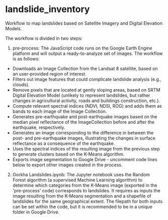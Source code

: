 # landslide_inventory
Workflow to map landslides based on Satellite Imagery and Digital Elevation Models.


The workflow is divided in two steps:

1. pre-process: The JavaScript code runs on the Google Earth Engine platform and will output a ready-to-analyze set of images. The workflow is as follows:
- Downloads an Image Collection from the Landsat 8 satellite, based on an user-provided region of interest.
- Filters out image features that could complicate landslide analysis (e.g., clouds).
- Remove pixels that are located at gently sloping areas, based on SRTM Digital Elevation Model (unlikely to represent landslides, but rather changes in agricultural activity, roads and buildings construction, etc.).
- Compute relevant spectral indices (NDVI, NDSI, ROG) and adds them as bands to each image of the Image Collection.
- Generates pre-earthquake and post-earthquake images based on the median pixel reflectance of the ImageCollection before and after the earthquake, respectively.
- Generates an image corresponding to the difference in between the post- and pre-earthquake images, illustrating the changes in surface reflectance as a consequence of the earthquake.
- Uses the spectral indices of the resulting image from the previous step to generate clusters based on the K-Means algorithm.
- Exports image segmentation to Google Drive - uncomment code lines below to export other images created in the process.

2. Gorkha Landslides.ipynb: The Jupyter notebook uses the Random Forest algorithm (a supervised Machine Learning algorithm) to determine which categories from the K-Means image (exported in the 'pre-process' code) corresponds to landslides. It requires as inputs the image resulting from the K-Means segmentation and a shapefile of landslides for the same geographical extent. The filepath for both inputs can be set within the code, but it is recommended to be in a unique folder in Google Drive. 




